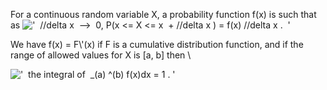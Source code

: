 For a continuous random variable X, a probability function f(x) is such
that as
!['  //delta x  --\>  0, P(x \<= X \<= x  + //delta x ) = f(x) //delta x .  '](../dictionary/equation_images/3429.2..png)

We have f(x) = F\\'(x) if F is a cumulative distribution function, and
if the range of allowed values for X is [a, b] then \\

!['  the integral of  \_(a) \^(b) f(x)dx = 1 . '](../dictionary/equation_images/3429.1..png)

